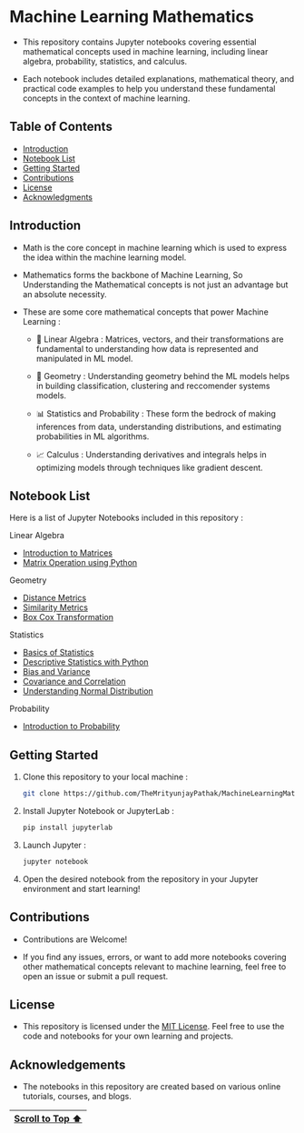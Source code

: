 # Machine Learning Mathematics

- This repository contains Jupyter notebooks covering essential mathematical concepts used in machine learning, including linear algebra, probability, statistics, and calculus.
  
- Each notebook includes detailed explanations, mathematical theory, and practical code examples to help you understand these fundamental concepts in the context of machine learning.

## Table of Contents

- [Introduction](#introduction)
- [Notebook List](#notebook-list)
- [Getting Started](#getting-started)
- [Contributions](#contributions)
- [License](#license)
- [Acknowledgments](#acknowledgements)

## Introduction 

- Math is the core concept in machine learning which is used to express the idea within the machine learning model.

- Mathematics forms the backbone of Machine Learning, So Understanding the Mathematical concepts is not just an advantage but an absolute necessity.

- These are some core mathematical concepts that power Machine Learning :

   - 🔢 Linear Algebra : Matrices, vectors, and their transformations are fundamental to understanding how data is represented and manipulated in ML model.
 
   - 📐 Geometry : Understanding geometry behind the ML models helps in building classification, clustering and reccomender systems models.

   - 📊 Statistics and Probability : These form the bedrock of making inferences from data, understanding distributions, and estimating probabilities in ML algorithms.
 
   - 📈 Calculus : Understanding derivatives and integrals helps in optimizing models through techniques like gradient descent.

## Notebook List

Here is a list of Jupyter Notebooks included in this repository :

Linear Algebra 

- [Introduction to Matrices](https://www.kaggle.com/code/themrityunjaypathak/introduction-to-matrices)
- [Matrix Operation using Python](https://www.kaggle.com/code/themrityunjaypathak/matrix-operation-using-python)

Geometry

- [Distance Metrics](https://www.kaggle.com/code/themrityunjaypathak/distance-metrics)
- [Similarity Metrics](https://www.kaggle.com/code/themrityunjaypathak/similarity-measures)
- [Box Cox Transformation](https://www.kaggle.com/code/themrityunjaypathak/box-cox-transformation)
  
Statistics

- [Basics of Statistics](https://www.kaggle.com/themrityunjaypathak/basic-of-statistics)
- [Descriptive Statistics with Python](https://www.kaggle.com/code/themrityunjaypathak/descriptive-statistics-with-python)
- [Bias and Variance](https://www.kaggle.com/code/themrityunjaypathak/bias-and-variance-and-its-trade-off)
- [Covariance and Correlation](https://www.kaggle.com/code/themrityunjaypathak/covariance-and-correlation)
- [Understanding Normal Distribution](https://www.kaggle.com/themrityunjaypathak/understanding-normal-distribution)

Probability

- [Introduction to Probability](https://www.kaggle.com/themrityunjaypathak/introduction-to-probability)

## Getting Started

1. Clone this repository to your local machine :

   ```bash
   git clone https://github.com/TheMrityunjayPathak/MachineLearningMathematics.git
   ```

2. Install Jupyter Notebook or JupyterLab :

   ```bash
   pip install jupyterlab
   ```

3. Launch Jupyter :

   ```bash
   jupyter notebook
   ```

4. Open the desired notebook from the repository in your Jupyter environment and start learning!

## Contributions

- Contributions are Welcome!

- If you find any issues, errors, or want to add more notebooks covering other mathematical concepts relevant to machine learning, feel free to open an issue or submit a pull request.

## License

- This repository is licensed under the [MIT License](LICENSE). Feel free to use the code and notebooks for your own learning and projects.

## Acknowledgements

- The notebooks in this repository are created based on various online tutorials, courses, and blogs.

| [Scroll to Top ⬆️](#machine-learning-mathematics) |
|:---:|
